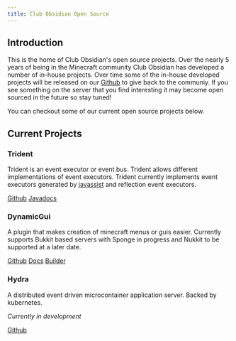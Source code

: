 ```yaml
---
title: Club Obsidian Open Source
---
```


## Introduction

This is the home of Club Obsidian's open source projects. Over the nearly 5 years of being in the Minecraft community Club Obsidian has developed a number of in-house projects. Over time some of the in-house developed projects will be released on our [Github](https://github.com/ClubObsidian) to give back to the communiy. If you see something on the server that you find interesting it may become open sourced in the future so stay tuned!

You can checkout some of our current open source projects below.

## Current Projects

### Trident

Trident is an event executor or event bus. Trident allows different implementations of event executors. Trident currently implements event executors generated by [javassist](https://github.com/jboss-javassist/javassist) and reflection event executors.

[Github](https://github.com/ClubObsidian/trident)
[Javadocs](https://jitpack.io/com/github/clubobsidian/Trident/master-SNAPSHOT/javadoc/)

### DynamicGui

A plugin that makes creation of minecraft menus or guis easier. Currently supports Bukkit based servers with Sponge in progress and Nukkit to be supported at a later date.

[Github](https://github.com/ClubObsidian/DynamicGui)
[Docs](https://dynamicguidocs.readthedocs.io/en/latest/)
[Builder](https://clubobsidian.github.io/DynamicGUICreator/)

### Hydra

A distributed event driven microcontainer application server. Backed by kubernetes. 

_Currently in development_

[Github](https://github.com/ClubObsidian/hydra)